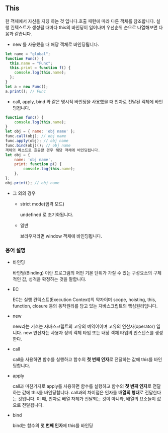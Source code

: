 ## This

한 객체에서 자신을 지칭 하는 것 입니다.호출 패턴에 따라 다른 객체를 참조합니다. 실행 컨텍스트가 생성될 때마다 this의 바인딩이 일어나며 우선순위 순으로 나열해보면 다음과 같습니다.

- new 를 사용했을 때 해당 객체로 바인딩됩니다.

```jsx
let name = "global";
function Func() {
  this.name = "Func";
  this.print = function f() {
    console.log(this.name);
  };
}
let a = new Func();
a.print(); // Func
```

- call, apply, bind 와 같은 명시적 바인딩을 사용했을 때 인자로 전달된 객체에 바인딩됩니다.

```jsx
function func() {
    console.log(this.name);
}
let obj = { name: 'obj name' };
func.call(obj); // obj name
func.apply(obj); // obj name
func.bind(obj)(); // obj name
객체의 메소드로 호출할 경우 해당 객체에 바인딩됩니다.
let obj = {
    name: 'obj name',
    print: function p() {
        console.log(this.name);
    },
};
obj.print(); // obj name
```

- 그 외의 경우

  - strict mode(엄격 모드)

    undefined 로 초기화됩니다.

  - 일반

    브라우저라면 window 객체에 바인딩됩니다.

### 용어 설명

- 바인딩

  바인딩(Binding) 이란 프로그램의 어떤 기본 단위가 가질 수 있는 구성요소의 구체적인 값, 성격을 확정하는 것을 말합니다.

- EC

  EC는 실행 컨텍스트(Execution Context)의 약자이며 scope, hoisting, this, function, closure 등의 동작원리를 담고 있는 자바스크립트의 핵심원리입니다.

- new

  new라는 기호는 자바스크립트의 고유의 예약어이며 고유의 연산자(operator) 입니다. new 연산자는 사용자 정의 객체 타입 또는 내장 객체 타입의 인스턴스를 생성한다.

- call

  call을 사용하면 함수를 실행하고 함수의 **첫 번째 인자**로 전달하는 값에 this를 바인딩합니다.

- apply

  call과 마찬가지로 apply를 사용하면 함수를 실행하고 함수의 **첫 번째 인자**로 전달하는 값에 this를 바인딩합니다. call과의 차이점은 인자를 **배열의 형태**로 전달한다는 것입니다. 이 때, 인자로 배열 자체가 전달되는 것이 아니라, 배열의 요소들이 값으로 전달됩니다.

- bind

  bind는 함수의 **첫 번째 인자**에 this를 바인딩
